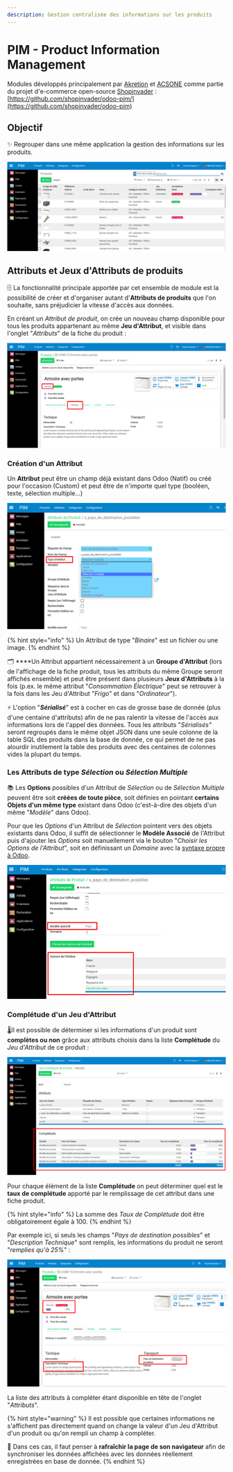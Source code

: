 ```yaml
---
description: Gestion centralisée des informations sur les produits
---
```


# PIM - Product Information Management

Modules développés principalement par [Akretion](http://akretion.com) et [ACSONE](http://acsone.eu) comme partie du projet d'e-commerce open-source [Shopinvader](https://shopinvader.com/) : [https://github.com/shopinvader/odoo-pim/](https://github.com/shopinvader/odoo-pim)

## Objectif

✨ Regrouper dans une même application la gestion des informations sur les produits.

![](.gitbook/assets/image%20%2826%29.png)

## Attributs et Jeux d'Attributs de produits

🗄️ La fonctionnalité principale apportée par cet ensemble de module est la possibilité de créer et d'organiser autant d'**Attributs de produits** que l'on souhaite, sans préjudicier la vitesse d'accès aux données. 

En créant un _Attribut de produit_, on crée un nouveau champ disponible pour tous les produits appartenant au même **Jeu d'Attribut**, et visible dans l'onglet "_Attributs_" de la fiche du produit :

![Attributs d&apos;un produit du Jeu d&apos;Attributs &quot;Meuble&quot;](.gitbook/assets/image%20%2835%29.png)

### Création d'un Attribut

Un **Attribut** peut être un champ déjà existant dans Odoo \(Natif\) ou créé pour l'occasion \(Custom\) et peut être de n'importe quel type \(booléen, texte, sélection multiple...\)

![](.gitbook/assets/image%20%2841%29.png)

{% hint style="info" %}
Un Attribut de type "_Binaire_" est un fichier ou une image.
{% endhint %}

🗂️ ****Un Attribut appartient nécessairement à un **Groupe d'Attribut** \(lors de l'affichage de la fiche produit, tous les attributs du même Groupe seront affichés ensemble\) et peut être présent dans plusieurs **Jeux d'Attributs** à la fois \(p.ex. le même attribut "_Consommation Électrique_" peut se retrouver à la fois dans les Jeu d'Attribut "_Frigo_" et dans "_Ordinateur_"\).

⚡ L'option "_**Sérialisé**_" est à cocher en cas de grosse base de donnée \(plus d'une centaine d'attributs\) afin de ne pas ralentir la vitesse de l'accès aux informations lors de l'appel des données. Tous les attributs "_Sérialisés"_ seront regroupés dans le même objet JSON dans une seule colonne de la table SQL des produits dans la base de donnée, ce qui permet de ne pas alourdir inutilement la table des produits avec des centaines de colonnes vides la plupart du temps.

### Les Attributs de type _Sélection_ ou _Sélection Multiple_

📚 Les **Options** possibles d'un Attribut de _Sélection_ ou de _Sélection Multiple_ peuvent être soit **créées de toute pièce**, soit définies en pointant **certains Objets d'un même type** existant dans Odoo \(c'est-à-dire des objets d'un même "_Modèle_" dans Odoo\). 

Pour que les _Options_ d'un Attribut de _Sélection_ pointent vers des objets existants dans Odoo, il suffit de sélectionner le **Modèle Associé** de l'Attribut puis d'ajouter les _Options_ soit manuellement via le bouton "_Choisir les Options de l'Attribut_", soit en définissant un _Domaine_ avec la [syntaxe propre à Odoo](http://www.erpish.com/odoo/how-to-use-domains-to-filter-data-records-in-odoo/).

![](.gitbook/assets/image%20%2843%29.png)

### Complétude d'un Jeu d'Attribut

🌡️Il est possible de déterminer si les informations d'un produit sont **complètes ou non** grâce aux attributs choisis dans la liste **Complétude** du _Jeu d'Attribut_ de ce produit :

![](.gitbook/assets/image%20%2822%29.png)

Pour chaque élément de la liste **Complétude** on peut déterminer quel est le **taux de complétude** apporté par le remplissage de cet attribut dans une fiche produit.

{% hint style="info" %}
La somme des _Taux de Complétude_ doit être obligatoirement égale à 100.
{% endhint %}

Par exemple ici, si seuls les champs "_Pays de destination possibles_" et "_Description Technique_" sont remplis, les informations du produit ne seront "_remplies qu'à 25%_" :

![](.gitbook/assets/image%20%2833%29.png)

La liste des attributs à compléter étant disponible en tête de l'onglet "_Attributs_".

{% hint style="warning" %}
Il est possible que certaines informations ne s'affichent pas directement quand on change la valeur d'un Jeu d'Attribut d'un produit ou qu'on rempli un  champ à compléter.

🔄 Dans ces cas, il faut penser à **rafraîchir la page de son navigateur** afin de synchroniser les données affichées avec les données réellement enregistrées en base de donnée.
{% endhint %}















